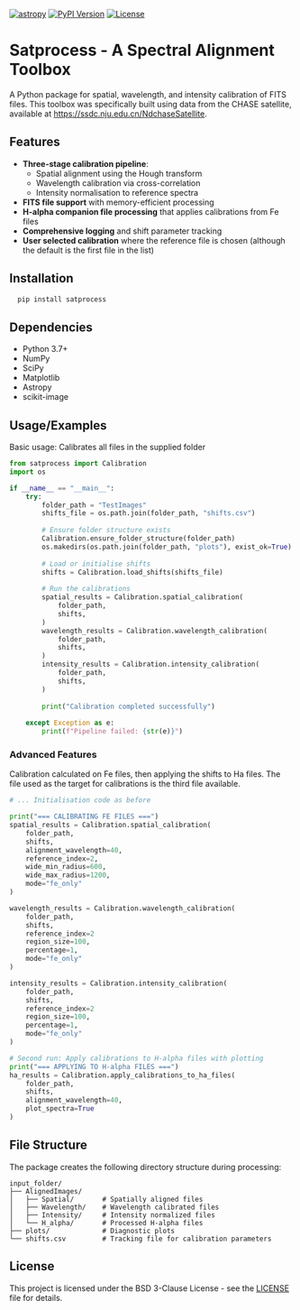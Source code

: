 [![astropy](http://img.shields.io/badge/powered%20by-AstroPy-orange.svg?style=flat)](http://www.astropy.org/)
[![PyPI Version](https://img.shields.io/pypi/v/satprocess)](https://pypi.org/project/satprocess/)
[![License](https://img.shields.io/badge/License-BSD%203--Clause-blue.svg)](https://opensource.org/licenses/BSD-3-Clause)

# Satprocess - A Spectral Alignment Toolbox

A Python package for spatial, wavelength, and intensity calibration of FITS files. This toolbox was specifically built using data from the CHASE satellite, available at https://ssdc.nju.edu.cn/NdchaseSatellite.



## Features

- **Three-stage calibration pipeline**:
  - Spatial alignment using the Hough transform
  - Wavelength calibration via cross-correlation
  - Intensity normalisation to reference spectra
- **FITS file support** with memory-efficient processing
- **H-alpha companion file processing** that applies calibrations from Fe files
- **Comprehensive logging** and shift parameter tracking
- **User selected calibration** where the reference file is chosen (although the default is the first file in the list)
## Installation


```bash
  pip install satprocess
```
    
## Dependencies

- Python 3.7+
- NumPy
- SciPy
- Matplotlib
- Astropy
- scikit-image
## Usage/Examples

Basic usage: Calibrates all files in the supplied folder

```python
from satprocess import Calibration
import os

if __name__ == "__main__":
    try:
        folder_path = "TestImages"
        shifts_file = os.path.join(folder_path, "shifts.csv")
        
        # Ensure folder structure exists
        Calibration.ensure_folder_structure(folder_path)
        os.makedirs(os.path.join(folder_path, "plots"), exist_ok=True)
        
        # Load or initialise shifts
        shifts = Calibration.load_shifts(shifts_file)
        
        # Run the calibrations
        spatial_results = Calibration.spatial_calibration(
            folder_path,
            shifts,
        )
        wavelength_results = Calibration.wavelength_calibration(
            folder_path,
            shifts,
        )
        intensity_results = Calibration.intensity_calibration(
            folder_path,
            shifts,
        )
        
        print("Calibration completed successfully")
        
    except Exception as e:
        print(f"Pipeline failed: {str(e)}")
```

### Advanced Features

Calibration calculated on Fe files, then applying the shifts to Ha files. The file used as the target for calibrations is the third file available.

```python
# ... Initialisation code as before

print("=== CALIBRATING FE FILES ===")
spatial_results = Calibration.spatial_calibration(
    folder_path,
    shifts,
    alignment_wavelength=40,
    reference_index=2,
    wide_min_radius=600,
    wide_max_radius=1200,
    mode="fe_only"
)

wavelength_results = Calibration.wavelength_calibration(
    folder_path,
    shifts,
    reference_index=2
    region_size=100,
    percentage=1,
    mode="fe_only"
)

intensity_results = Calibration.intensity_calibration(
    folder_path,
    shifts,
    reference_index=2
    region_size=100,
    percentage=1,
    mode="fe_only"
)

# Second run: Apply calibrations to H-alpha files with plotting
print("=== APPLYING TO H-alpha FILES ===")
ha_results = Calibration.apply_calibrations_to_ha_files(
    folder_path,
    shifts,
    alignment_wavelength=40,
    plot_spectra=True
)
```
## File Structure

The package creates the following directory structure during processing:
```
input_folder/
├── AlignedImages/
│   ├── Spatial/       # Spatially aligned files
│   ├── Wavelength/    # Wavelength calibrated files
│   ├── Intensity/     # Intensity normalized files
│   └── H_alpha/       # Processed H-alpha files
├── plots/             # Diagnostic plots
└── shifts.csv         # Tracking file for calibration parameters
```
## License

This project is licensed under the BSD 3-Clause License - see the [LICENSE](LICENSE) file for details.

